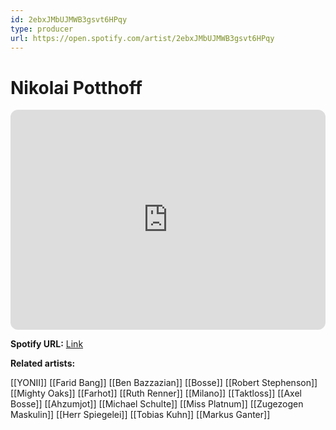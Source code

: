```yaml
---
id: 2ebxJMbUJMWB3gsvt6HPqy
type: producer
url: https://open.spotify.com/artist/2ebxJMbUJMWB3gsvt6HPqy
---
```

# Nikolai Potthoff

<iframe style="border-radius:12px" src="https://open.spotify.com/embed/artist/2ebxJMbUJMWB3gsvt6HPqy" width="100%" height="352" frameBorder="0" allowfullscreen="" allow="autoplay; clipboard-write; encrypted-media; fullscreen; picture-in-picture" loading="lazy"></iframe>

**Spotify URL:** [Link](https://open.spotify.com/artist/2ebxJMbUJMWB3gsvt6HPqy)

**Related artists:**

[[YONII]]
[[Farid Bang]]
[[Ben Bazzazian]]
[[Bosse]]
[[Robert Stephenson]]
[[Mighty Oaks]]
[[Farhot]]
[[Ruth Renner]]
[[Milano]]
[[Taktloss]]
[[Axel Bosse]]
[[Ahzumjot]]
[[Michael Schulte]]
[[Miss Platnum]]
[[Zugezogen Maskulin]]
[[Herr Spiegelei]]
[[Tobias Kuhn]]
[[Markus Ganter]]

